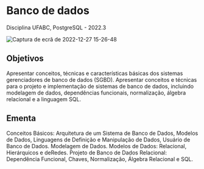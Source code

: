 # Banco de dados
Disciplina UFABC, PostgreSQL - 2022.3

![Captura de ecrã de 2022-12-27 15-26-48](https://user-images.githubusercontent.com/78432629/209707478-d5106da0-87e6-4224-992b-c908f235d958.png)

## Objetivos
Apresentar conceitos, técnicas e características básicas dos sistemas gerenciadores de banco de dados (SGBD). Apresentar conceitos e técnicas para o projeto e implementação de sistemas de banco de dados, incluindo modelagem de dados, dependências funcionais, normalização, álgebra relacional e a linguagem SQL.

## Ementa
Conceitos Básicos: Arquitetura de um Sistema de Banco de Dados, Modelos de Dados, Linguagens de Definição e Manipulação de Dados, Usuário de Banco de Dados. Modelagem de Dados. Modelos de Dados: Relacional, Hierárquicos e deRedes. Projeto de Banco de Dados Relacional: Dependência Funcional, Chaves, Normalização, Álgebra Relacional e SQL.
